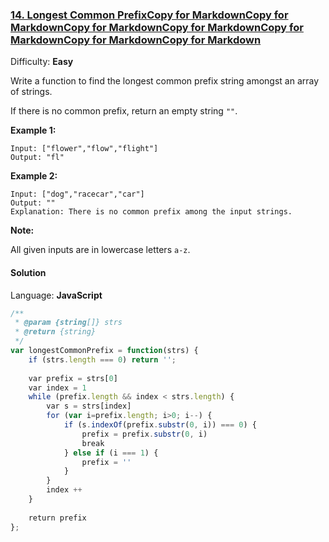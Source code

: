 ### [14\. Longest Common PrefixCopy for MarkdownCopy for MarkdownCopy for MarkdownCopy for MarkdownCopy for MarkdownCopy for MarkdownCopy for Markdown](https://leetcode.com/problems/longest-common-prefix/)

Difficulty: **Easy**


Write a function to find the longest common prefix string amongst an array of strings.

If there is no common prefix, return an empty string `""`.

**Example 1:**

```
Input: ["flower","flow","flight"]
Output: "fl"
```

**Example 2:**

```
Input: ["dog","racecar","car"]
Output: ""
Explanation: There is no common prefix among the input strings.
```

**Note:**

All given inputs are in lowercase letters `a-z`.


#### Solution

Language: **JavaScript**

```javascript
/**
 * @param {string[]} strs
 * @return {string}
 */
var longestCommonPrefix = function(strs) {
    if (strs.length === 0) return '';
    
    var prefix = strs[0]
    var index = 1
    while (prefix.length && index < strs.length) {
        var s = strs[index]
        for (var i=prefix.length; i>0; i--) {
            if (s.indexOf(prefix.substr(0, i)) === 0) {
                prefix = prefix.substr(0, i)
                break
            } else if (i === 1) {
                prefix = ''
            }
        }
        index ++
    }
    
    return prefix
};
```